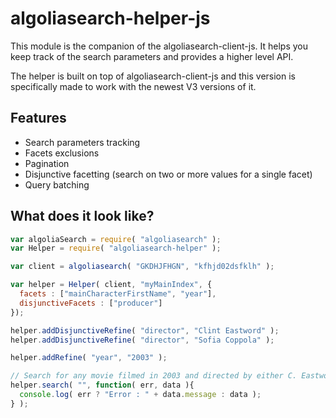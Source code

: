 # algoliasearch-helper-js

This module is the companion of the algoliasearch-client-js. It helps you keep
track of the search parameters and provides a higher level API.

The helper is built on top of algoliasearch-client-js and this version is 
specifically made to work with the newest V3 versions of it.

## Features

 - Search parameters tracking
 - Facets exclusions
 - Pagination
 - Disjunctive facetting (search on two or more values for a single facet)
 - Query batching

## What does it look like?

```javascript
var algoliaSearch = require( "algoliasearch" );
var Helper = require( "algoliasearch-helper" );

var client = algoliasearch( "GKDHJFHGN", "kfhjd02dsfklh" );

var helper = Helper( client, "myMainIndex", { 
  facets : ["mainCharacterFirstName", "year"],
  disjunctiveFacets : ["producer"]
});

helper.addDisjunctiveRefine( "director", "Clint Eastword" );
helper.addDisjunctiveRefine( "director", "Sofia Coppola" );

helper.addRefine( "year", "2003" );

// Search for any movie filmed in 2003 and directed by either C. Eastwood or S. Coppola
helper.search( "", function( err, data ){
  console.log( err ? "Error : " + data.message : data );
} );
```


